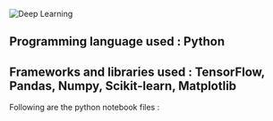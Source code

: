 
![Deep Learning](https://www.gstatic.com/devrel-devsite/prod/v8332a5cec2b627575422eb634078b4a9892f3eac6f9006e54b6e9bbf0bfda91f/tensorflow/images/lockup.svg)
## Programming language used : Python
## Frameworks and libraries used : TensorFlow, Pandas, Numpy, Scikit-learn, Matplotlib
Following are the python notebook files :
